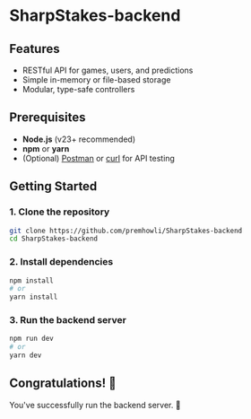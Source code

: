 # SharpStakes-backend

## Features

- RESTful API for games, users, and predictions
- Simple in-memory or file-based storage
- Modular, type-safe controllers


## Prerequisites

- **Node.js** (v23+ recommended)
- **npm** or **yarn**
- (Optional) [Postman](https://www.postman.com/) or [curl](https://curl.se/) for API testing


## Getting Started

### 1. Clone the repository

```sh
git clone https://github.com/premhowli/SharpStakes-backend
cd SharpStakes-backend
```
### 2. Install dependencies
```sh
npm install
# or
yarn install
```

### 3. Run the backend server
```sh
npm run dev
# or
yarn dev
```

## Congratulations! :tada:

You've successfully run the backend server. :partying_face:



